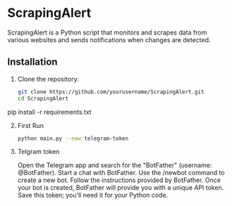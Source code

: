 # ScrapingAlert

ScrapingAlert is a Python script that monitors and scrapes data from various websites and sends notifications when changes are detected.

## Installation

1. Clone the repository:

   ```bash
   git clone https://github.com/yourusername/ScrapingAlert.git
   cd ScrapingAlert

pip install -r requirements.txt


2. First Run 
   ```bash
   python main.py --new telegram-token

3. Telgram token

   Open the Telegram app and search for the "BotFather" (username: @BotFather).
   Start a chat with BotFather.
   Use the /newbot command to create a new bot. Follow the instructions provided by BotFather.
   Once your bot is created, BotFather will provide you with a unique API token. Save this token; you'll need it for your Python code.
